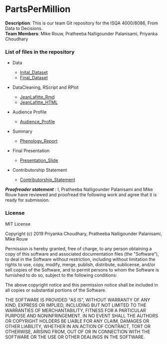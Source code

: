 # PartsPerMillion
**Description**: This is our team Git repository for the ISQA 4000/8086, From Data to Decisions.  
**Team Members**: Mike Rouw, Pratheeba Nalligounder Palanisami, Priyanka Choudhary

### List of files in the repository
* Data
  
    * [Inital_Dataset](https://github.com/priya0318/PartsPerMillion/blob/master/FinalSubmission/site_phenometrics_data%20-%20Updated.csv)
    * [Final_Dataset](https://github.com/priya0318/PartsPerMillion/blob/master/FinalSubmission/JeanFinalDataSet.csv)

* DataCleaning, RScript and RPlot
    * [JeanLafitte_Rmd ](https://github.com/priya0318/PartsPerMillion/blob/master/FinalSubmission/JeanLafitte.Rmd)
    * [JeanLafitte_HTML](https://github.com/priya0318/PartsPerMillion/blob/master/FinalSubmission/JeanLafitte.html)

* Audience Profile
    * [Audience_Profile](https://github.com/priya0318/PartsPerMillion/blob/master/FinalSubmission/AudienceProfile.md)
     
* Summary 
   * [Phenology_Report](https://github.com/priya0318/PartsPerMillion/blob/master/FinalSubmission/PhenologyReport.htm)
 
* Final Presentation
   * [Presentation_Slide](https://github.com/priya0318/PartsPerMillion/blob/master/FinalSubmission/PhenologyStudy.pdf)
 
* Contributorship Statement
   * [Contributorship_Statement](https://github.com/priya0318/PartsPerMillion/blob/master/FinalSubmission/Contributorship.md)

**_Proofreader statement_** : I, Pratheeba Nalligounder Palanisami and Mike Rouw have reviewed and proofread the following work and agree that it is ready for submission.

 
### License

MIT License

Copyright (c) 2019 Priyanka Choudhary, Pratheeba Nalligounder Palanisami, Mike Rouw 

Permission is hereby granted, free of charge, to any person obtaining a copy
of this software and associated documentation files (the "Software"), to deal
in the Software without restriction, including without limitation the rights
to use, copy, modify, merge, publish, distribute, sublicense, and/or sell
copies of the Software, and to permit persons to whom the Software is
furnished to do so, subject to the following conditions:

The above copyright notice and this permission notice shall be included in all
copies or substantial portions of the Software.

THE SOFTWARE IS PROVIDED "AS IS", WITHOUT WARRANTY OF ANY KIND, EXPRESS OR
IMPLIED, INCLUDING BUT NOT LIMITED TO THE WARRANTIES OF MERCHANTABILITY,
FITNESS FOR A PARTICULAR PURPOSE AND NONINFRINGEMENT. IN NO EVENT SHALL THE
AUTHORS OR COPYRIGHT HOLDERS BE LIABLE FOR ANY CLAIM, DAMAGES OR OTHER
LIABILITY, WHETHER IN AN ACTION OF CONTRACT, TORT OR OTHERWISE, ARISING FROM,
OUT OF OR IN CONNECTION WITH THE SOFTWARE OR THE USE OR OTHER DEALINGS IN THE
SOFTWARE.

